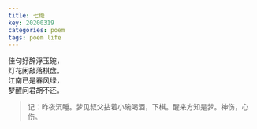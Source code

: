 ```yaml
---
title: 七绝
key: 20200319
categories: poem
tags: poem life
---
```


佳句好辞浮玉碗，<br/>
灯花闲敲落棋盘。<br/>
江南已是春风绿，<br/>
梦醒问君胡不还。<br/>

> 记：昨夜沉睡。梦见叔父拈着小碗喝酒，下棋。醒来方知是梦。神伤，心伤。